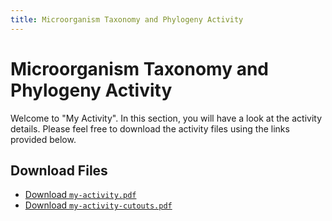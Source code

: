```yaml
---
title: Microorganism Taxonomy and Phylogeny Activity
---
```


# Microorganism Taxonomy and Phylogeny Activity

Welcome to "My Activity". In this section, you will have a look at the activity details. Please feel free to download the activity files using the links provided below.

## Download Files

- [Download `my-activity.pdf`](/docs/microbiology/files/my-activity.pdf)
- [Download `my-activity-cutouts.pdf`](/docs/microbiology/files/my-activity-cutouts.pdf)
